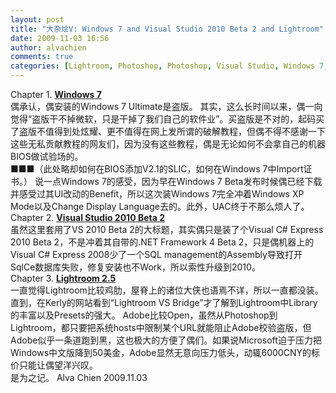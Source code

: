 ```yaml
---
layout: post
title: "大杂烩V: Windows 7 and Visual Studio 2010 Beta 2 and Lightroom"
date: 2009-11-03 16:56
author: alvachien
comments: true
categories: [Lightroom, Photoshop, Photoshop, Visual Studio, Windows 7, Windows Platform, 大杂烩, 技术Tips]
---
```

<div id="bp-5CD1AA99D25FD840_934-content">
<div>Chapter 1. <span style="text-decoration: underline;"><strong>Windows 7</strong></span></div>
<div>偶承认，偶安装的Windows 7 Ultimate是盗版。
其实，这么长时间以来，偶一向觉得“盗版干不掉微软，只是干掉了我们自己的软件业”。买盗版是不对的，起码买了盗版不值得到处炫耀、更不值得在网上发所谓的破解教程，但偶不得不感谢一下这些无私贡献教程的网友们，因为没有这些教程，偶是无论如何不会拿自己的机器BIOS做试验场的。</div>
<div>■■■（此处略却如何在BIOS添加V2.1的SLIC，如何在Windows 7中Import证书。）
说一点Windows 7的感受，因为早在Windows 7 Beta发布时候偶已经下载并感受过其UI改动的Benefit，所以这次装Windows 7完全冲着Windows XP Mode以及Change Display Language去的。此外，UAC终于不那么烦人了。</div>
<div>
Chapter 2. <strong><span style="text-decoration: underline;">Visual Studio 2010 Beta 2</span></strong></div>
<div>虽然这里套用了VS 2010 Beta 2的大标题，其实偶只是装了个Visual C# Express 2010 Beta 2，不是冲着其自带的.NET Framework 4 Beta 2，只是偶机器上的Visual C# Express 2008少了一个SQL management的Assembly导致打开SqlCe数据库失败，修复安装也不Work，所以索性升级到2010。</div>
<div> </div>
<div>Chapter 3. <span style="text-decoration: underline;"><strong>Lightroom 2.5</strong></span></div>
<div>一直觉得Lightroom比较鸡肋，屋脊上的诸位大侠也语焉不详，所以一直都没装。直到，在Kerly的网站看到“Lightroom VS Bridge”才了解到Lightroom中Library的丰富以及Presets的强大。
Adobe比较Open，虽然从Photoshop到Lightroom，都只要把系统hosts中限制某个URL就能阻止Adobe校验盗版，但Adobe似乎一条道跑到黑，这也极大的方便了偶们。如果说Microsoft迫于压力把Windows中文版降到50美金，Adobe显然无意向压力低头，动辄6000CNY的标价只能让偶望洋兴叹。</div>
<div> </div>
<div>是为之记。
Alva Chien
2009.11.03</div>
</div>
